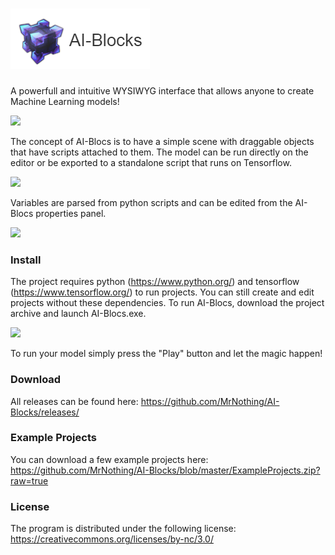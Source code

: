 # ![AI-Blocks](logo.png)
A powerfull and intuitive WYSIWYG interface that allows anyone to create Machine Learning models!

<img src="https://raw.githubusercontent.com/MrNothing/AI-Blocks/master/sc5.png" width="800">

The concept of AI-Blocs is to have a simple scene with draggable objects that have scripts attached to them. The model can be run directly on the editor or be exported to a standalone script that runs on Tensorflow. 

<img src="https://raw.githubusercontent.com/MrNothing/AI-Blocks/master/sc2.png" width="500">

Variables are parsed from python scripts and can be edited from the AI-Blocs properties panel.

<img src="https://raw.githubusercontent.com/MrNothing/AI-Blocks/master/sc3.png" width="500">

### Install

The project requires python (https://www.python.org/) and tensorflow (https://www.tensorflow.org/) to run projects. You can still create and edit projects without these dependencies.
To run AI-Blocs, download the project archive and launch AI-Blocs.exe.

<img src="https://raw.githubusercontent.com/MrNothing/AI-Blocks/master/sc6.png">

To run your model simply press the "Play" button and let the magic happen! 

### Download

All releases can be found here: https://github.com/MrNothing/AI-Blocks/releases/

### Example Projects

You can download a few example projects here: https://github.com/MrNothing/AI-Blocks/blob/master/ExampleProjects.zip?raw=true
### License

The program is distributed under the following license: https://creativecommons.org/licenses/by-nc/3.0/
